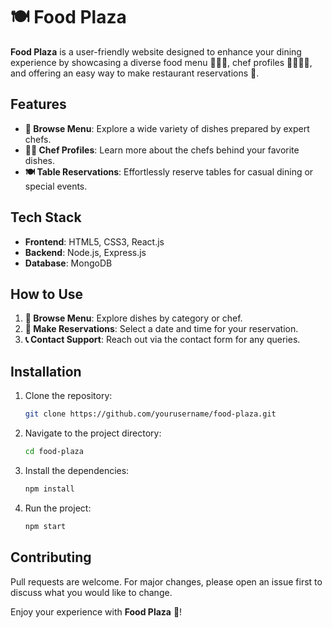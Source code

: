 # 🍽️ Food Plaza

**Food Plaza** is a user-friendly website designed to enhance your dining experience by showcasing a diverse food menu 🍕🍔🍣, chef profiles 👨‍🍳👩‍🍳, and offering an easy way to make restaurant reservations 📅.

## Features

- **🍲 Browse Menu**: Explore a wide variety of dishes prepared by expert chefs.
- **👨‍🍳 Chef Profiles**: Learn more about the chefs behind your favorite dishes.
- **🍽️ Table Reservations**: Effortlessly reserve tables for casual dining or special events.

## Tech Stack

- **Frontend**: HTML5, CSS3, React.js
- **Backend**: Node.js, Express.js
- **Database**: MongoDB

## How to Use

1. **🍕 Browse Menu**: Explore dishes by category or chef.
2. **📅 Make Reservations**: Select a date and time for your reservation.
3. **📞 Contact Support**: Reach out via the contact form for any queries.

## Installation

1. Clone the repository:
   ```bash
   git clone https://github.com/yourusername/food-plaza.git
   ```

2. Navigate to the project directory:
   ```bash
   cd food-plaza
   ```

3. Install the dependencies:
   ```bash
   npm install
   ```

4. Run the project:
   ```bash
   npm start
   ```

## Contributing

Pull requests are welcome. For major changes, please open an issue first to discuss what you would like to change.


Enjoy your experience with **Food Plaza** 🍴!
